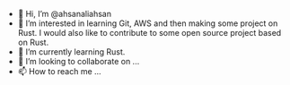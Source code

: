 - 👋 Hi, I’m @ahsanaliahsan
- 👀 I’m interested in learning Git, AWS and then making some project on Rust. I would also like to contribute to some open source project based on Rust.
- 🌱 I’m currently learning Rust.
- 💞️ I’m looking to collaborate on ...
- 📫 How to reach me ...

<!---
ahsanaliahsan/ahsanaliahsan is a ✨ special ✨ repository because its `README.md` (this file) appears on your GitHub profile.
You can click the Preview link to take a look at your changes.
--->
